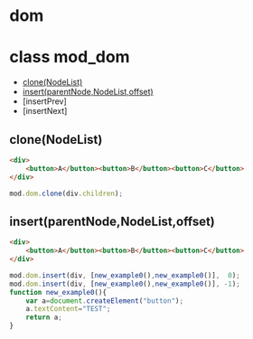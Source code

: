 # dom

# class mod_dom
- [clone(NodeList)](#clonenodelist)
- [insert(parentNode,NodeList,offset)](#)
- [insertPrev]
- [insertNext]

## clone(NodeList)
```html
<div>
	<button>A</button><button>B</button><button>C</button>
</div>
```
```js
mod.dom.clone(div.children);
```

## insert(parentNode,NodeList,offset)
```html
<div>
	<button>A</button><button>B</button><button>C</button>
</div>
```
```js
mod.dom.insert(div, [new_example0(),new_example0()],  0);
mod.dom.insert(div, [new_example0(),new_example0()], -1);
function new_example0(){
	var a=document.createElement("button");
	a.textContent="TEST";
	return a;
}
```